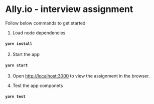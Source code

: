 # Ally.io - interview assignment

Follow below commands to get started

1. Load node dependencies 
#### `yarn install`

2. Start the app 
#### `yarn start`

3. Open [http://localhost:3000](http://localhost:3000) to view the assignment in the browser.

4. Test the app componets
#### `yarn test`
